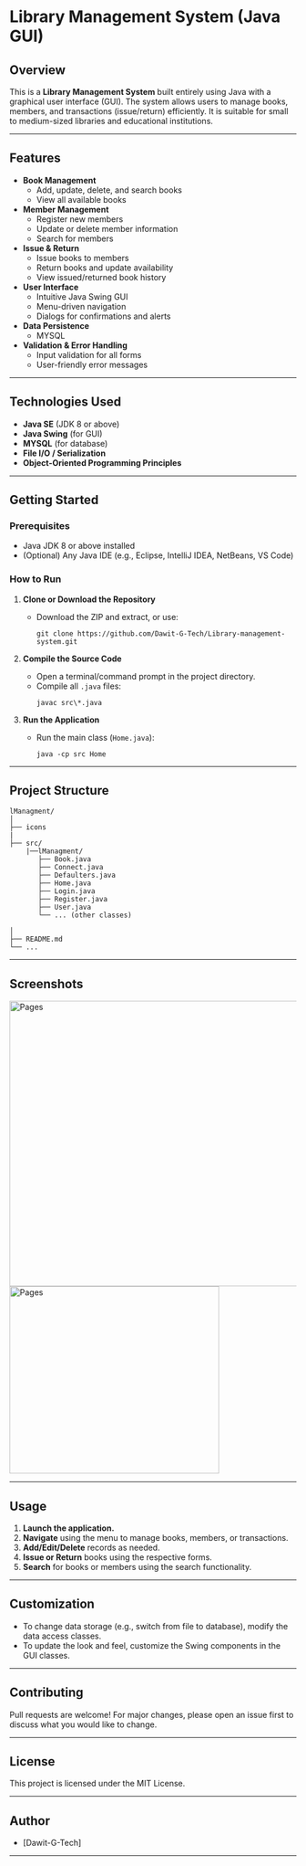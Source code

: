 # Library Management System (Java GUI)

## Overview

This is a **Library Management System** built entirely using Java with a graphical user interface (GUI). The system allows users to manage books, members, and transactions (issue/return) efficiently. It is suitable for small to medium-sized libraries and educational institutions.

---

## Features

- **Book Management**
  - Add, update, delete, and search books
  - View all available books
- **Member Management**
  - Register new members
  - Update or delete member information
  - Search for members
- **Issue & Return**
  - Issue books to members
  - Return books and update availability
  - View issued/returned book history
- **User Interface**
  - Intuitive Java Swing GUI
  - Menu-driven navigation
  - Dialogs for confirmations and alerts
- **Data Persistence**
  - MYSQL
- **Validation & Error Handling**
  - Input validation for all forms
  - User-friendly error messages

---

## Technologies Used

- **Java SE** (JDK 8 or above)
- **Java Swing** (for GUI)
- **MYSQL** (for database)
- **File I/O / Serialization** 
- **Object-Oriented Programming Principles**

---

## Getting Started

### Prerequisites

- Java JDK 8 or above installed
- (Optional) Any Java IDE (e.g., Eclipse, IntelliJ IDEA, NetBeans, VS Code)

### How to Run

1. **Clone or Download the Repository**
   - Download the ZIP and extract, or use:
     ```
     git clone https://github.com/Dawit-G-Tech/Library-management-system.git
     ```

2. **Compile the Source Code**
   - Open a terminal/command prompt in the project directory.
   - Compile all `.java` files:
     ```
     javac src\*.java
     ```

3. **Run the Application**
   - Run the main class (`Home.java`):
     ```
     java -cp src Home
     ```

---

## Project Structure

```
lManagment/
│
├── icons
|
├── src/
    |──lManagment/
       ├── Book.java
       ├── Connect.java
       ├── Defaulters.java
       ├── Home.java
       ├── Login.java
       ├── Register.java
       ├── User.java
       └── ... (other classes)

│
├── README.md
└── ...
```

---

## Screenshots


<img width="600" height="500" alt="Pages" src="https://github.com/user-attachments/assets/a2146a1f-75cc-4a07-b26b-cbcb475c5034" />

<img width="368" height="328" alt="Pages" src="https://github.com/user-attachments/assets/537231a9-b9a3-42f6-89e1-1d19f5586c78" />



---

## Usage

1. **Launch the application.**
2. **Navigate** using the menu to manage books, members, or transactions.
3. **Add/Edit/Delete** records as needed.
4. **Issue or Return** books using the respective forms.
5. **Search** for books or members using the search functionality.

---

## Customization

- To change data storage (e.g., switch from file to database), modify the data access classes.
- To update the look and feel, customize the Swing components in the GUI classes.

---

## Contributing

Pull requests are welcome! For major changes, please open an issue first to discuss what you would like to change.

---

## License

This project is licensed under the MIT License.

---

## Author

- [Dawit-G-Tech]

---
